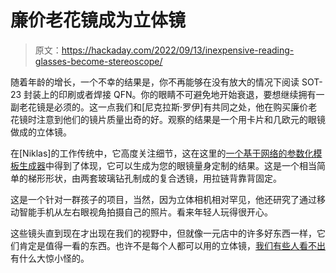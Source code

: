 # 廉价老花镜成为立体镜

> 原文：<https://hackaday.com/2022/09/13/inexpensive-reading-glasses-become-stereoscope/>

随着年龄的增长，一个不幸的结果是，你不再能够在没有放大的情况下阅读 SOT-23 封装上的印刷或者焊接 QFN。你的眼睛不可避免地开始衰退，要想继续拥有一副老花镜是必须的。这一点我们和[尼克拉斯·罗伊]有共同之处，他在购买廉价老花镜时注意到他们的镜片质量出奇的好。观察的结果是一个用卡片和几欧元的眼镜做成的立体镜。

在[Niklas]的工作传统中，它高度关注细节，这在这里的[一个基于网络的参数化模板生成器](https://www.niklasroy.com/stereoscope/bastelbogen.html)中得到了体现，它可以生成为您的眼镜量身定制的结果。这是一个相当简单的梯形形状，由两套玻璃钻孔制成的复合透镜，用拉链背靠背固定。

这是一个针对一群孩子的项目，当然，因为立体相机相对罕见，他还研究了通过移动智能手机从左右眼视角拍摄自己的照片。看来年轻人玩得很开心。

这些镜头直到现在才出现在我们的视野中，但就像一元店中的许多好东西一样，它们肯定是值得一看的东西。也许不是每个人都可以用的立体镜，[我们有些人看不出](https://hackaday.com/2019/01/09/three-dimensions-what-does-that-really-mean/)有什么大惊小怪的。